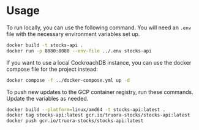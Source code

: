 # Usage

To run locally, you can use the following command. You will need an `.env` file with the necessary environment variables set up.

```bash
docker build -t stocks-api .
docker run -p 8080:8080 --env-file ../.env stocks-api
```

If you want to use a local CockroachDB instance, you can use the docker compose file for the project instead:

```bash
docker compose -f ../docker-compose.yml up -d
```

To push new updates to the GCP container registry, run these commands. Update the variables as needed.

```bash
docker build --platform=linux/amd64 -t stocks-api:latest .
docker tag stocks-api:latest gcr.io/truora-stocks/stocks-api:latest
docker push gcr.io/truora-stocks/stocks-api:latest
```


